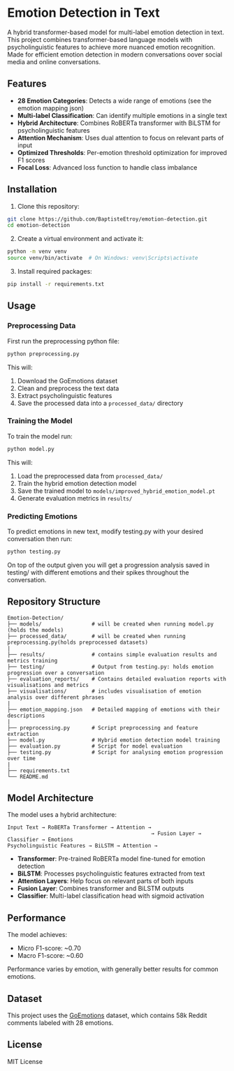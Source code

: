 # Emotion Detection in Text

A hybrid transformer-based model for multi-label emotion detection in text. This project combines transformer-based language models with psycholinguistic features to achieve more nuanced emotion recognition. Made for efficient emotion detection in modern conversations oover social media and online conversations.

## Features

- **28 Emotion Categories**: Detects a wide range of emotions (see the emotion mapping json)
- **Multi-label Classification**: Can identify multiple emotions in a single text
- **Hybrid Architecture**: Combines RoBERTa transformer with BiLSTM for psycholinguistic features
- **Attention Mechanism**: Uses dual attention to focus on relevant parts of input
- **Optimized Thresholds**: Per-emotion threshold optimization for improved F1 scores
- **Focal Loss**: Advanced loss function to handle class imbalance

## Installation

1. Clone this repository:
```bash
git clone https://github.com/BaptisteEtroy/emotion-detection.git
cd emotion-detection
```

2. Create a virtual environment and activate it:
```bash
python -m venv venv
source venv/bin/activate  # On Windows: venv\Scripts\activate
```

3. Install required packages:
```bash
pip install -r requirements.txt
```

## Usage

### Preprocessing Data

First run the preprocessing python file:

```bash
python preprocessing.py
```

This will:
1. Download the GoEmotions dataset
2. Clean and preprocess the text data
3. Extract psycholinguistic features
4. Save the processed data into a `processed_data/` directory

### Training the Model

To train the model run:

```bash
python model.py
```

This will:
1. Load the preprocessed data from `processed_data/`
2. Train the hybrid emotion detection model
3. Save the trained model to `models/improved_hybrid_emotion_model.pt`
4. Generate evaluation metrics in `results/`

### Predicting Emotions

To predict emotions in new text, modify testing.py with your desired conversation then run:

```bash
python testing.py
```
On top of the output given you will get a progression analysis saved in testing/ with different emotions and their spikes throughout the conversation.

## Repository Structure

```
Emotion-Detection/
├── models/                # will be created when running model.py (holds the models)
├── processed_data/        # will be created when running preprocessing.py(holds preprocessed datasets)
|
├── results/               # contains simple evaluation results and metrics training
├── testing/               # Output from testing.py: holds emotion progression over a conversation
├── evaluation_reports/    # Contains detailed evaluation reports with visualisations and metrics
├── visualisations/        # includes visualisation of emotion analysis over different phrases
|
├── emotion_mapping.json   # Detailed mapping of emotions with their descriptions
|
├── preprocessing.py       # Script preprocessing and feature extraction
├── model.py               # Hybrid emotion detection model training
├── evaluation.py          # Script for model evaluation
├── testing.py             # Script for analysing emotion progression over time
|
├── requirements.txt
└── README.md
```

## Model Architecture

The model uses a hybrid architecture:

```
Input Text → RoBERTa Transformer → Attention → 
                                              → Fusion Layer → Classifier → Emotions
Psycholinguistic Features → BiLSTM → Attention →
```

- **Transformer**: Pre-trained RoBERTa model fine-tuned for emotion detection
- **BiLSTM**: Processes psycholinguistic features extracted from text
- **Attention Layers**: Help focus on relevant parts of both inputs
- **Fusion Layer**: Combines transformer and BiLSTM outputs
- **Classifier**: Multi-label classification head with sigmoid activation

## Performance

The model achieves:
- Micro F1-score: ~0.70
- Macro F1-score: ~0.60

Performance varies by emotion, with generally better results for common emotions.

## Dataset

This project uses the [GoEmotions](https://github.com/google-research/google-research/tree/master/goemotions) dataset, which contains 58k Reddit comments labeled with 28 emotions.

## License

MIT License